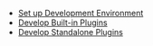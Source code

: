 * [Set up Development Environment](Set-Up-Development-Environment)
* [Develop Built-in Plugins](Develop-Built-In-Plugins)
* [Develop Standalone Plugins](Develop-Standalone-Plugins)